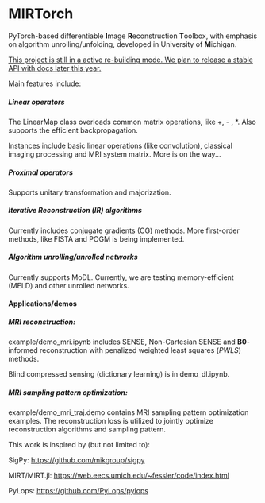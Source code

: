 # MIRTorch

PyTorch-based differentiable **I**mage **R**econstruction **T**oolbox, with emphasis on algorithm unrolling/unfolding, developed in University of **M**ichigan.

<u>This project is still in a active re-building mode. We plan to release a stable API with docs later this year.</u>

Main features include: 

##### Linear operators

The LinearMap class overloads common matrix operations, like +, - , *.  Also supports the efficient backpropagation.

Instances include basic linear operations (like convolution), classical imaging processing and MRI system matrix. More is on the way...

##### Proximal operators

Supports unitary transformation and majorization.

##### Iterative Reconstruction (IR) algorithms

Currently includes conjugate gradients (CG) methods. More first-order methods, like FISTA and POGM is being implemented.

##### Algorithm unrolling/unrolled networks

Currently supports MoDL. Currently, we are testing memory-efficient (MELD) and other unrolled networks.

#### Applications/demos

##### MRI reconstruction: 

example/demo_mri.ipynb includes SENSE, Non-Cartesian SENSE and **B0**-informed reconstruction with penalized weighted least squares (*PWLS*) methods.

Blind compressed sensing (dictionary learning) is in demo_dl.ipynb.

##### MRI sampling pattern optimization:

example/demo_mri_traj.demo contains MRI sampling pattern optimization examples. The reconstruction loss is utilized to jointly optimize reconstruction algorithms and sampling pattern.

This work is inspired by (but not limited to):

SigPy: https://github.com/mikgroup/sigpy

MIRT/MIRT.jl: https://web.eecs.umich.edu/~fessler/code/index.html

PyLops: https://github.com/PyLops/pylops